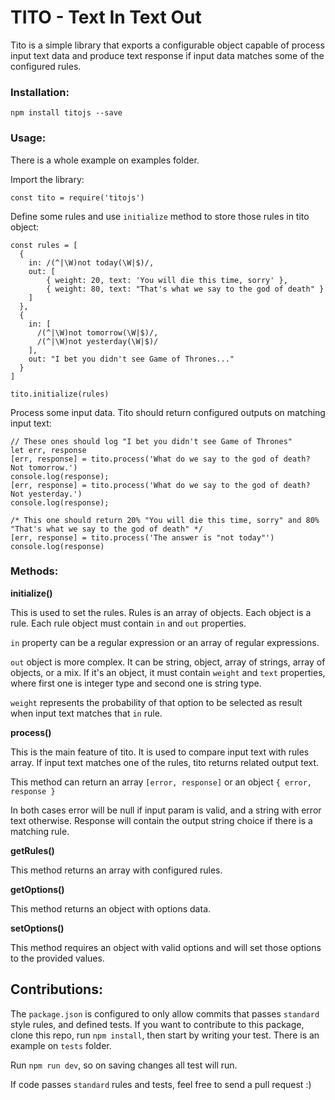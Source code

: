 # TITO - Text In Text Out

Tito is a simple library that exports a configurable object capable of process input text data and produce text response if input data matches some of the configured rules.

### Installation:

```
npm install titojs --save
```

### Usage:

There is a whole example on examples folder.

Import the library:
```
const tito = require('titojs')
```

Define some rules and use `initialize` method to store those rules in tito object:
```
const rules = [
  {
    in: /(^|\W)not today(\W|$)/,
    out: [
        { weight: 20, text: 'You will die this time, sorry' },
        { weight: 80, text: "That's what we say to the god of death" }
    ]
  },
  {
    in: [
      /(^|\W)not tomorrow(\W|$)/,
      /(^|\W)not yesterday(\W|$)/
    ],
    out: "I bet you didn't see Game of Thrones..."
  }
]

tito.initialize(rules)
```

Process some input data. Tito should return configured outputs on matching input text:
```
// These ones should log "I bet you didn't see Game of Thrones"
let err, response
[err, response] = tito.process('What do we say to the god of death? Not tomorrow.')
console.log(response);
[err, response] = tito.process('What do we say to the god of death? Not yesterday.')
console.log(response);

/* This one should return 20% "You will die this time, sorry" and 80% "That's what we say to the god of death" */
[err, response] = tito.process('The answer is "not today"')
console.log(response)
```

### Methods:

__initialize()__

This is used to set the rules. Rules is an array of objects. Each object is a rule. Each rule object must contain `in` and `out` properties.

`in` property can be a regular expression or an array of regular expressions.

`out` object is more complex. It can be string, object, array of strings, array of objects, or a mix. If it's an object, it must contain `weight` and `text` properties, where first one is integer type and second one is string type.

`weight` represents the probability of that option to be selected as result when input text matches that `in` rule.


__process()__

This is the main feature of tito. It is used to compare input text with rules array. If input text matches one of the rules, tito returns related output text.

This method can return an array `[error, response]` or an object `{ error, response }`

In both cases error will be null if input param is valid, and a string with error text otherwise. Response will contain the output string choice if there is a matching rule.


__getRules()__

This method returns an array with configured rules.


__getOptions()__

This method returns an object with options data.


__setOptions()__

This method requires an object with valid options and will set those options to the provided values.

## Contributions:

The `package.json` is configured to only allow commits that passes `standard` style rules, and defined tests. If you want to contribute to this package, clone this repo, run `npm install`, then start by writing your test. There is an example on `tests` folder.

Run `npm run dev`, so on saving changes all test will run.

If code passes `standard` rules and tests, feel free to send a pull request :)
